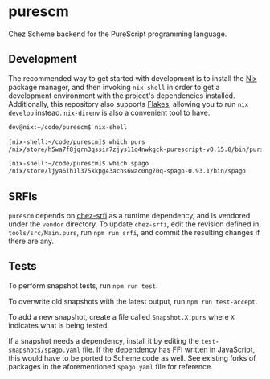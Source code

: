 # purescm

Chez Scheme backend for the PureScript programming language.

## Development

The recommended way to get started with development is to install the [Nix](https://nixos.org/download.html) package manager, and then invoking `nix-shell` in order to get a development environment with the project's dependencies installed. Additionally, this repository also supports [Flakes](https://nixos.wiki/wiki/Flakes), allowing you to run `nix develop` instead. `nix-direnv` is also a convenient tool to have.
```sh
dev@nix:~/code/purescm$ nix-shell

[nix-shell:~/code/purescm]$ which purs
/nix/store/h5wa7f8jqrn3qssir7zjys11q4nwkgck-purescript-v0.15.8/bin/purs

[nix-shell:~/code/purescm]$ which spago
/nix/store/ljya6ih1l375kkpg43achs6wac0ng70q-spago-0.93.1/bin/spago
```

## SRFIs

`purescm` depends on [chez-srfi](https://github.com/arcfide/chez-srfi) as a runtime dependency, and is vendored under the `vendor` directory. To update `chez-srfi`, edit the revision defined in `tools/src/Main.purs`, run `npm run srfi`, and commit the resulting changes if there are any.

## Tests

To perform snapshot tests, run `npm run test`.

To overwrite old snapshots with the latest output, run `npm run test-accept`.

To add a new snapshot, create a file called `Snapshot.X.purs` where `X` indicates what is being tested.

If a snapshot needs a dependency, install it by editing the `test-snapshots/spago.yaml` file. If the dependency has FFI written in JavaScript, this would have to be ported to Scheme code as well. See existing forks of packages in the aforementioned `spago.yaml` file for reference.

